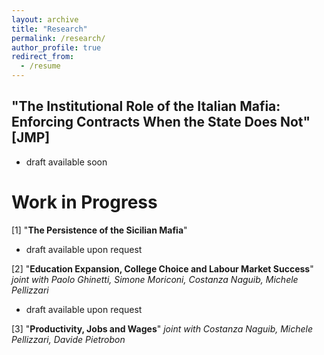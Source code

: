 ```yaml
---
layout: archive
title: "Research"
permalink: /research/
author_profile: true
redirect_from:
  - /resume
---
```


## "The Institutional Role of the Italian Mafia: Enforcing Contracts When the State Does Not" [JMP]
- draft available soon

# Work in Progress 

[1] "**The Persistence of the Sicilian Mafia**" 
- draft available upon request

[2] "**Education Expansion, College Choice and Labour Market Success**"
*joint with Paolo Ghinetti, Simone Moriconi, Costanza Naguib, Michele Pellizzari*
- draft available upon request

[3] "**Productivity, Jobs and Wages**"
*joint with Costanza Naguib, Michele Pellizzari, Davide Pietrobon*
